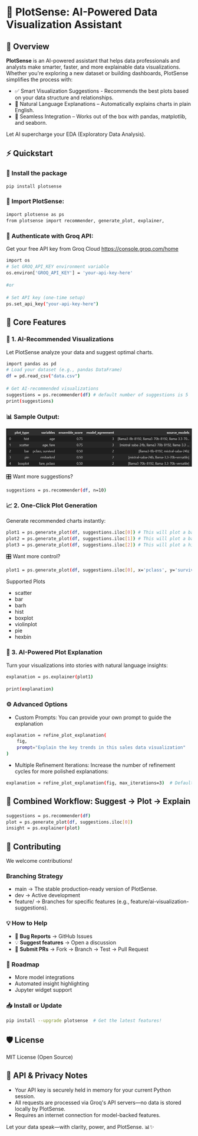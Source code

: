 # 🌟 PlotSense: AI-Powered Data Visualization Assistant

## 📌 Overview

**PlotSense** is an AI-powered assistant that helps data professionals and analysts make smarter, faster, and more explainable data visualizations. Whether you're exploring a new dataset or building dashboards, PlotSense simplifies the process with:

- ✅ Smart Visualization Suggestions - Recommends the best plots based on your data structure and relationships.
- 🧠 Natural Language Explanations – Automatically explains charts in plain English.
- 🔗 Seamless Integration – Works out of the box with pandas, matplotlib, and seaborn.

Let AI supercharge your EDA (Exploratory Data Analysis).

## ⚡ Quickstart

### 🔧 Install the package

```bash
pip install plotsense
```

### 🧠 Import PlotSense:

```bash
import plotsense as ps
from plotsense import recommender, generate_plot, explainer, 
```
### 🔐 Authenticate with Groq API:
Get your free API key from Groq Cloud https://console.groq.com/home

```bash
import os
# Set GROQ_API_KEY environment variable
os.environ['GROQ_API_KEY'] = 'your-api-key-here'

#or

# Set API key (one-time setup)
ps.set_api_key("your-api-key-here")
```

## 🚀 Core Features
### 🎯 1. AI-Recommended Visualizations
Let PlotSense analyze your data and suggest optimal charts.

```bash
import pandas as pd
# Load your dataset (e.g., pandas DataFrame)
df = pd.read_csv("data.csv")

# Get AI-recommended visualizations
suggestions = ps.recommender(df) # default number of suggestions is 5
print(suggestions)
```
### 📊 Sample Output:

![alt text](image.png)

🎛️ Want more suggestions?

``` bash
suggestions = ps.recommender(df, n=10)  
```

### 📈 2. One-Click Plot Generation
Generate recommended charts instantly:

```bash
plot1 = ps.generate_plot(df, suggestions.iloc[0]) # This will plot a bar chart with variables 'survived', 'pclass'
plot2 = ps.generate_plot(df, suggestions.iloc[1]) # This will plot a bar chart with variables 'survived', 'sex'
plot3 = ps.generate_plot(df, suggestions.iloc[2]) # This will plot a histogram with variable 'age'
```
🎛️ Want more control?

``` bash
plot1 = ps.generate_plot(df, suggestions.iloc[0], x='pclass', y='survived') 
```
Supported Plots
- scatter
- bar
- barh
- hist
- boxplot
- violinplot
- pie
- hexbin

### 🧾 3. AI-Powered Plot Explanation
Turn your visualizations into stories with natural language insights:

``` bash
explanation = ps.explainer(plot1)

print(explanation)
```

### ⚙️ Advanced Options
- Custom Prompts: You can provide your own prompt to guide the explanation

``` bash
explanation = refine_plot_explanation(
    fig,
    prompt="Explain the key trends in this sales data visualization"
)
```
- Multiple Refinement Iterations: Increase the number of refinement cycles for more polished explanations:

```bash  
explanation = refine_plot_explanation(fig, max_iterations=3)  # Default is 2
```

## 🔄 Combined Workflow: Suggest → Plot → Explain
``` bash
suggestions = ps.recommender(df)
plot = ps.generate_plot(df, suggestions.iloc[0])
insight = ps.explainer(plot)
```

## 🤝 Contributing
We welcome contributions!

### Branching Strategy
- main → The stable production-ready version of PlotSense.
- dev → Active development
- feature/<feature-name> → Branches for specific features (e.g., feature/ai-visualization-suggestions).

### 💡 How to Help
- 🐞 **Bug Reports** → GitHub Issues
- 💡 **Suggest features** → Open a discussion
- 🚀 **Submit PRs** → Fork → Branch → Test → Pull Request

### 📅 Roadmap
- More model integrations
- Automated insight highlighting
- Jupyter widget support

### 📥 Install or Update
``` bash
pip install --upgrade plotsense  # Get the latest features!
```
## 🛡 License
MIT License (Open Source)

## 🔐 API & Privacy Notes
- Your API key is securely held in memory for your current Python session.
- All requests are processed via Groq's API servers—no data is stored locally by PlotSense.
- Requires an internet connection for model-backed features.

Let your data speak—with clarity, power, and PlotSense.
📊✨





